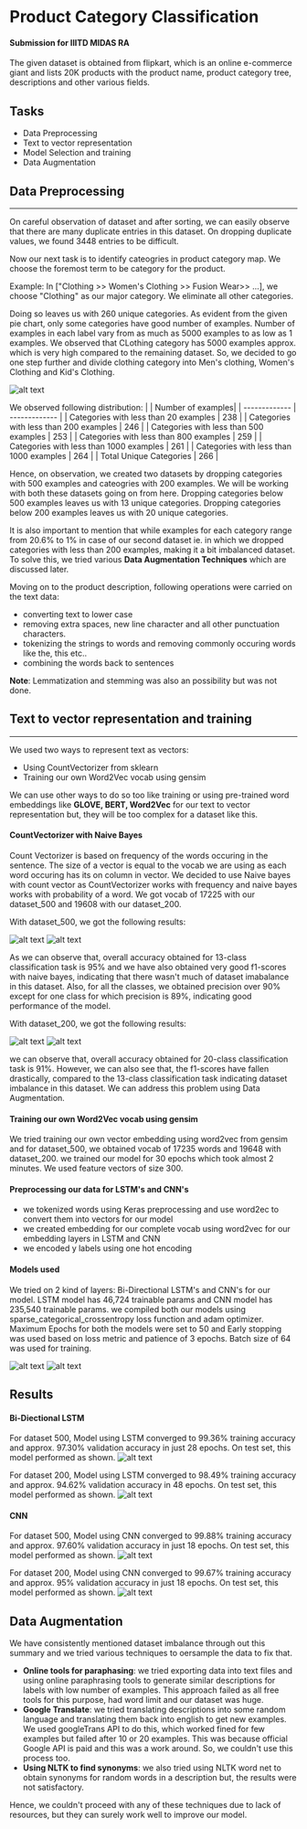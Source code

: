 # Product Category Classification
#### Submission for IIITD MIDAS RA

The given dataset is obtained from flipkart, which is an online e-commerce giant and lists 20K products with the product name, product category tree, descriptions and other various fields. 

## Tasks

- Data Preprocessing
- Text to vector representation
- Model Selection and training
- Data Augmentation


## Data Preprocessing
----
On careful observation of dataset and after sorting, we can easily observe that there are many duplicate entries in this dataset. On dropping duplicate values, we found 3448 entries to be difficult. 
 
Now our next task is to identify cateogries in product category map. We choose the foremost term to be category for the product. 

Example: 
In ["Clothing >> Women's Clothing >> Fusion Wear>> ...], we choose "Clothing" as our major category. We eliminate all other categories.

Doing so leaves us with 260 unique categories. As evident from the given pie chart, only some categories have good number of examples. Number of examples in each label vary from as much as 5000 examples to as low as 1 examples. We observed that CLothing category has 5000 examples approx. which is very high compared to the remaining dataset. So, we decided to go one step further and divide clothing category into Men's clothing, Women's Clothing and Kid's Clothing.


![alt text](./docs/pie_categories.png "Category Distribution in raw data")


We observed following distribution:
|   | Number of examples|
| ------------- | ------------- |
| Categories with less than 20 examples  | 238 |
| Categories with less than 200 examples  | 246  |
| Categories with less than 500 examples  | 253  |
| Categories with less than 800 examples  | 259 |
| Categories with less than 1000 examples  | 261 |
| Categories with less than 1000 examples  | 264 |
| Total Unique Categories  | 266 |


Hence, on observation, we created two datasets by dropping categories with 500 examples and cateogries with 200 examples. We will be working with both these datasets going on from here. Dropping categories below 500 examples leaves us with 13 unique categories. Dropping categories below 200 examples leaves us with 20 unique categories. 

It is also important to mention that while examples for each category range from 20.6% to 1% in case of our second dataset ie. in which we dropped categories with less than 200 examples, making it a bit imbalanced dataset. To solve this, we tried various **Data Augmentation Techniques** which are discussed later.

Moving on to the product description, following operations were carried on the text data: 
- converting text to lower case
- removing extra spaces, new line character and all other punctuation characters.
- tokenizing the strings to words and removing commonly occuring words like the, this etc..
- combining the words back to sentences

**Note**: Lemmatization and stemming was also an possibility but was not done.


## Text to vector representation and training
----
We used two ways to represent text as vectors:
- Using CountVectorizer from sklearn
- Training our own Word2Vec vocab using gensim

We can use other ways to do so too like training or using pre-trained word embeddings like **GLOVE, BERT, Word2Vec** for our text to vector representation but, they will be too complex for a dataset like this.

#### CountVectorizer with Naive Bayes
Count Vectorizer is based on frequency of the words occuring in the sentence. The size of a vector is equal to the vocab we are using as each word occuring has its on column in vector. We decided to use Naive bayes with count vector as CountVectorizer works with frequency and naive bayes works with probability of a word.
We got vocab of 17225 with our dataset\_500 and 19608 with our dataset\_200.

With dataset\_500, we got the following results:


![alt text](./docs/classification_report_naive_500.png "Classification report using multinomial with dataset_500")
![alt text](./docs/confusion_matrix_naive_500.png "confusion matrix usig naive bayes with dataset_500")

As we can observe that, overall accuracy obtained for 13-class classification task is 95% and we have also obtained very good f1-scores with naive bayes, indicating that there wasn't much of dataset imabalance in this dataset. Also, for all the classes, we obtained precision over 90% except for one class for which precision is 89%, indicating good performance of the model.

With dataset\_200, we got the following results:


![alt text](./docs/classification_report_naive_200.png "Classification report using multinomial with dataset_200")
![alt text](./docs/confusion_matrix_naive_200.png "confusion matrix usig naive bayes with dataset_200")


we can observe that, overall accuracy obtained for 20-class classification task is 91%. However, we can also see that, the f1-scores have fallen drastically, compared to the 13-class classification task indicating dataset imbalance in this dataset. 
We can address this problem using Data Augmentation.

#### Training our own Word2Vec vocab using gensim
We tried training our own vector embedding using word2vec from gensim and for dataset\_500, we obtained vocab of 17235 words and 19648 with dataset\_200. we trained our model for 30 epochs which took almost 2 minutes. We used feature vectors of size 300.

#### Preprocessing our data for LSTM's and CNN's
- we tokenized words using Keras preprocessing and use word2ec to convert them into vectors for our model
- we created embedding for our complete vocab using word2vec for our embedding layers in LSTM and CNN
- we encoded y labels using one hot encoding

#### Models used

We tried on 2 kind of layers: Bi-Directional LSTM's and CNN's for our model. LSTM model has 46,724 trainable params and CNN model has 235,540 trainable params. we compiled both our models using sparse_categorical_crossentropy loss function and adam optimizer. Maximum Epochs for both the models were set to 50 and Early stopping was used based on loss metric and patience of 3 epochs. Batch size of 64 was used for training.


![alt text](./docs/model_lstm.png "LSTM Model")
![alt text](./docs/model_cnn.png "CNN Model")

## Results
#### Bi-Diectional LSTM
For dataset 500, Model using LSTM converged to  99.36% training accuracy and approx. 97.30% validation accuracy in just 28 epochs. On test set, this model performed as shown.
![alt text](./docs/classification_report_cnn_500.png "classification_report_lstm_500")

For dataset 200, Model using LSTM converged to 98.49% training accuracy and approx. 94.62% validation accuracy in 48 epochs. On test set, this model performed as shown.
![alt text](./docs/classification_report_cnn_200.png "classification_report_lstm_200")


#### CNN
For dataset 500, Model using CNN converged to  99.88% training accuracy and approx. 97.60% validation accuracy in just 18 epochs. On test set, this model performed as shown.
![alt text](./docs/classification_report_cnn_500.png "classification_report_cnn_500")

For dataset 200, Model using CNN converged to  99.67% training accuracy and approx. 95% validation accuracy in just 18 epochs. On test set, this model performed as shown.
![alt text](./docs/classification_report_cnn_200.png "classification_report_cnn_200")


## Data Augmentation

We have consistently mentioned dataset imbalance through out this summary and we tried various techniques to oersample the data to fix that.

- **Online tools for paraphasing**: we tried exporting data into text files and using online paraphrasing tools to generate similar descriptions for labels with low number of examples. This approach failed as all free tools for this purpose, had word limit and our dataset was huge.
- **Google Translate**: we tried translating descriptions into some random language and translating them back into english to get new examples. We used googleTrans API to do this, which worked fined for few examples but failed after 10 or 20 examples. This was because official Google API is paid and this was a work around. So, we couldn't use this process too.
- **Using NLTK to find synonyms**: we also tried using NLTK word net to obtain synonyms for random words in a description but, the results were not satisfactory.

Hence, we couldn't proceed with any of these techniques due to lack of resources, but they can surely work well to improve our model.
